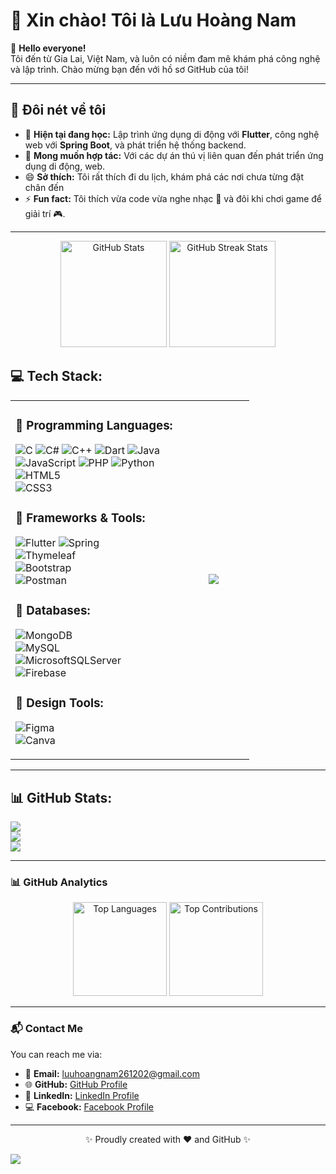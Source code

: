 
# 🌟 **Xin chào! Tôi là Lưu Hoàng Nam**  

👋 **Hello everyone!**  
Tôi đến từ Gia Lai, Việt Nam, và luôn có niềm đam mê khám phá công nghệ và lập trình. Chào mừng bạn đến với hồ sơ GitHub của tôi!  

---

## 👀 **Đôi nét về tôi**

- 🌱 **Hiện tại đang học:** Lập trình ứng dụng di động với **Flutter**, công nghệ web với **Spring Boot**, và phát triển hệ thống backend.  
- 💼 **Mong muốn hợp tác:** Với các dự án thú vị liên quan đến phát triển ứng dụng di động, web.  
- 😄 **Sở thích:**  Tôi rất thích đi du lịch, khám phá các nơi chưa từng đặt chân đến
- ⚡ **Fun fact:** Tôi thích vừa code vừa nghe nhạc 🎵 và đôi khi chơi game để giải trí 🎮.  
 

---
<p align="center">
    <img src="https://github-readme-stats.vercel.app/api?username=lhnam2002&show_icons=true&theme=radical&hide_border=true&count_private=true" alt="GitHub Stats" height="170" />
    <img src="https://github-readme-streak-stats.herokuapp.com?user=lhnam2002&theme=radical&hide_border=true" alt="GitHub Streak Stats" height="170" />
</p>

## 💻 Tech Stack:

<table>
<tr>
<td style="width: 70%;">

### 🔹 Programming Languages:
![C](https://img.shields.io/badge/c-%2300599C.svg?style=flat&logo=c&logoColor=white) 
![C#](https://img.shields.io/badge/c%23-%23239120.svg?style=flat&logo=csharp&logoColor=white) 
![C++](https://img.shields.io/badge/c++-%2300599C.svg?style=flat&logo=c%2B%2B&logoColor=white) 
![Dart](https://img.shields.io/badge/dart-%230175C2.svg?style=flat&logo=dart&logoColor=white) 
![Java](https://img.shields.io/badge/java-%23ED8B00.svg?style=flat&logo=openjdk&logoColor=white)  
![JavaScript](https://img.shields.io/badge/javascript-%23323330.svg?style=flat&logo=javascript&logoColor=%23F7DF1E) 
![PHP](https://img.shields.io/badge/php-%23777BB4.svg?style=flat&logo=php&logoColor=white) 
![Python](https://img.shields.io/badge/python-3670A0?style=flat&logo=python&logoColor=ffdd54)  
![HTML5](https://img.shields.io/badge/html5-%23E34F26.svg?style=flat&logo=html5&logoColor=white)  
![CSS3](https://img.shields.io/badge/css3-%231572B6.svg?style=flat&logo=css3&logoColor=white)  

### 🔹 Frameworks & Tools:
![Flutter](https://img.shields.io/badge/Flutter-%2302569B.svg?style=flat&logo=Flutter&logoColor=white) 
![Spring](https://img.shields.io/badge/spring-%236DB33F.svg?style=flat&logo=spring&logoColor=white)  
![Thymeleaf](https://img.shields.io/badge/thymeleaf-%23005C0F.svg?style=flat&logo=thymeleaf&logoColor=white)  
![Bootstrap](https://img.shields.io/badge/bootstrap-%238511FA.svg?style=flat&logo=bootstrap&logoColor=white)  
![Postman](https://img.shields.io/badge/postman-FF6C37.svg?style=flat&logo=postman&logoColor=white)  

### 🔹 Databases:
![MongoDB](https://img.shields.io/badge/MongoDB-%234ea94b.svg?style=flat&logo=mongodb&logoColor=white)  
![MySQL](https://img.shields.io/badge/mysql-4479A1.svg?style=flat&logo=mysql&logoColor=white)  
![MicrosoftSQLServer](https://img.shields.io/badge/Microsoft%20SQL%20Server-CC2927?style=flat&logo=microsoft%20sql%20server&logoColor=white)  
![Firebase](https://img.shields.io/badge/firebase-%23039BE5.svg?style=flat&logo=firebase&logoColor=white)  

### 🔹 Design Tools:
![Figma](https://img.shields.io/badge/figma-%23F24E1E.svg?style=flat&logo=figma&logoColor=white)  
![Canva](https://img.shields.io/badge/Canva-%2300C4CC.svg?style=flat&logo=canva&logoColor=white)  

</td>
<td style="width: 30%; text-align: center;">
<img src="[https://media1.giphy.com/media/v1.Y2lkPTc5MGI3NjExcW9zendod3I1cDJ3NTFjYnowNDBycmlxM2x1cGFtNnNzeGQ1emVvbCZlcD12MV9pbnRlcm5hbF9naWZfYnlfaWQmY3Q9Zw/ua7vVw9awZKWwLSYpW/giphy.jpg] style="width: 100%; border-radius: 10px;">
</td>
</tr>
</table>

---

## 📊 GitHub Stats:
![](https://github-readme-stats.vercel.app/api?username=lhnam2002&theme=onedark&hide_border=false&include_all_commits=true&count_private=true)  
![](https://github-readme-streak-stats.herokuapp.com/?user=lhnam2002&theme=onedark&hide_border=false)  
![](https://github-readme-stats.vercel.app/api/top-langs/?username=lhnam2002&theme=onedark&hide_border=false&include_all_commits=true&count_private=true&layout=compact)

---

### 📊 **GitHub Analytics**
<p align="center">
    <img src="https://github-readme-stats.vercel.app/api/top-langs/?username=lhnam2002&theme=radical&hide_border=true&layout=compact" alt="Top Languages" height="150" />
    <img src="https://github-contributor-stats.vercel.app/api?username=lhnam2002&limit=5&theme=radical&combine_all_yearly_contributions=true" alt="Top Contributions" height="150" />
</p>

---

### 📬 **Contact Me**
You can reach me via:  
- 📧 **Email:** [luuhoangnam261202@gmail.com](mailto:luuhoangnam261202@gmail.com)  
- 🌐 **GitHub:** [GitHub Profile](https://github.com/lhnam2002)  
- 🔗 **LinkedIn:** [LinkedIn Profile](#)  
- 💻 **Facebook:** [Facebook Profile](#)

---

<p align="center">✨ Proudly created with ❤️ and GitHub ✨</p>

<a href="https://visitcount.itsvg.in">
  <img src="https://visitcount.itsvg.in/api?id=lhnam2002&label=Profile%20Views&pretty=false" />
</a>

